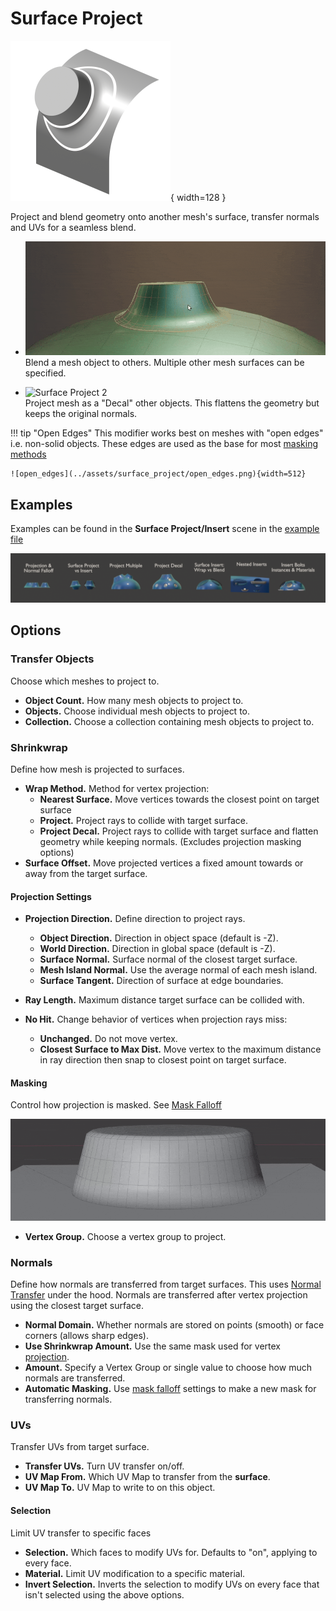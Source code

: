 # Surface Project

![Surface Project](../assets/icons/surface_blend_9.png){ width=128 }

Project and blend geometry onto another mesh's surface, transfer normals and UVs for a seamless blend.

<div class="grid cards" markdown>

- ![Surface Project 1](../assets/surface_project/surface_blend_1.gif)  
Blend a mesh object to others. Multiple other mesh surfaces can be specified.

- ![Surface Project 2](../assets/surface_project/surface_blend_2.gif)  
Project mesh as a "Decal" other objects. This flattens the geometry but keeps the original normals.

</div>

!!! tip "Open Edges"
    This modifier works best on meshes with "open edges" i.e. non-solid objects. These edges are used as the base for most [masking methods](../common_settings.md#mask-falloff)

    ![open_edges](../assets/surface_project/open_edges.png){width=512}

## Examples

Examples can be found in the **Surface Project/Insert** scene in the [example file](../examples.md)

![examples](../assets/examples/surface_project_insert.png)

## Options

### Transfer Objects

Choose which meshes to project to.

- **Object Count.** How many mesh objects to project to.
- **Objects.** Choose individual mesh objects to project to.
- **Collection.** Choose a collection containing mesh objects to project to.

### Shrinkwrap

Define how mesh is projected to surfaces.

- **Wrap Method.** Method for vertex projection:
    - **Nearest Surface.** Move vertices towards the closest point on target surface
    - **Project.** Project rays to collide with target surface.
    - **Project Decal.** Project rays to collide with target surface and flatten geometry while keeping normals. (Excludes projection masking options)
- **Surface Offset.** Move projected vertices a fixed amount towards or away from the target surface.

#### Projection Settings

- **Projection Direction.** Define direction to project rays.
    - **Object Direction.** Direction in object space (default is -Z).
    - **World Direction.** Direction in global space (default is -Z).
    - **Surface Normal.** Surface normal of the closest target surface.
    - **Mesh Island Normal.** Use the average normal of each mesh island.
    - **Surface Tangent.** Direction of surface at edge boundaries.

- **Ray Length.** Maximum distance target surface can be collided with.
- **No Hit.** Change behavior of vertices when projection rays miss:
    - **Unchanged.** Do not move vertex.
    - **Closest Surface to Max Dist.** Move vertex to the maximum distance in ray direction then snap to closest point on target surface.

#### Masking

Control how projection is masked. See [Mask Falloff](../common_settings.md#mask-falloff)

![falloff](../assets/surface_insert/falloff.gif)

- **Vertex Group.** Choose a vertex group to project.

### Normals

Define how normals are transferred from target surfaces. This uses [Normal Transfer](../normal_tools/normal_transfer.md) under the hood. Normals are transferred after vertex projection using the closest target surface.

- **Normal Domain.** Whether normals are stored on points (smooth) or face corners (allows sharp edges).
- **Use Shrinkwrap Amount.** Use the same mask used for vertex [projection](#masking).
- **Amount.** Specify a Vertex Group or single value to choose how much normals are transferred.
- **Automatic Masking.** Use [mask falloff](../common_settings.md#mask-falloff) settings to make a new mask for transferring normals.

### UVs

Transfer UVs from target surface.

- **Transfer UVs.** Turn UV transfer on/off.
- **UV Map From.** Which UV Map to transfer from the **surface**.
- **UV Map To.** UV Map to write to on this object.

#### Selection

Limit UV transfer to specific faces

- **Selection.** Which faces to modify UVs for. Defaults to "on", applying to every face.
- **Material.** Limit UV modification to a specific material.
- **Invert Selection.** Inverts the selection to modify UVs on every face that isn't selected using the above options.



